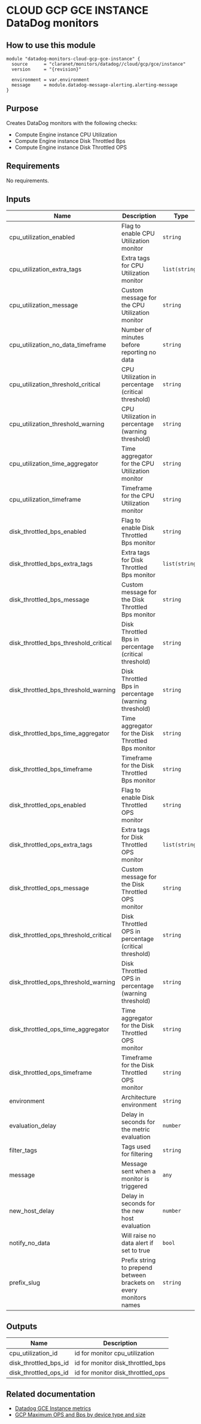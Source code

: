 # CLOUD GCP GCE INSTANCE DataDog monitors

## How to use this module

```hcl
module "datadog-monitors-cloud-gcp-gce-instance" {
  source      = "claranet/monitors/datadog//cloud/gcp/gce/instance"
  version     = "{revision}"

  environment = var.environment
  message     = module.datadog-message-alerting.alerting-message
}

```

## Purpose

Creates DataDog monitors with the following checks:

- Compute Engine instance CPU Utilization
- Compute Engine instance Disk Throttled Bps
- Compute Engine instance Disk Throttled OPS

## Requirements

No requirements.

## Inputs

| Name | Description | Type | Default | Required |
|------|-------------|------|---------|:--------:|
| cpu\_utilization\_enabled | Flag to enable CPU Utilization monitor | `string` | `"true"` | no |
| cpu\_utilization\_extra\_tags | Extra tags for CPU Utilization monitor | `list(string)` | `[]` | no |
| cpu\_utilization\_message | Custom message for the CPU Utilization monitor | `string` | `""` | no |
| cpu\_utilization\_no\_data\_timeframe | Number of minutes before reporting no data | `string` | `30` | no |
| cpu\_utilization\_threshold\_critical | CPU Utilization in percentage (critical threshold) | `string` | `90` | no |
| cpu\_utilization\_threshold\_warning | CPU Utilization in percentage (warning threshold) | `string` | `80` | no |
| cpu\_utilization\_time\_aggregator | Time aggregator for the CPU Utilization monitor | `string` | `"avg"` | no |
| cpu\_utilization\_timeframe | Timeframe for the CPU Utilization monitor | `string` | `"last_15m"` | no |
| disk\_throttled\_bps\_enabled | Flag to enable Disk Throttled Bps monitor | `string` | `"true"` | no |
| disk\_throttled\_bps\_extra\_tags | Extra tags for Disk Throttled Bps monitor | `list(string)` | `[]` | no |
| disk\_throttled\_bps\_message | Custom message for the Disk Throttled Bps monitor | `string` | `""` | no |
| disk\_throttled\_bps\_threshold\_critical | Disk Throttled Bps in percentage (critical threshold) | `string` | `50` | no |
| disk\_throttled\_bps\_threshold\_warning | Disk Throttled Bps in percentage (warning threshold) | `string` | `30` | no |
| disk\_throttled\_bps\_time\_aggregator | Time aggregator for the Disk Throttled Bps monitor | `string` | `"min"` | no |
| disk\_throttled\_bps\_timeframe | Timeframe for the Disk Throttled Bps monitor | `string` | `"last_15m"` | no |
| disk\_throttled\_ops\_enabled | Flag to enable Disk Throttled OPS monitor | `string` | `"true"` | no |
| disk\_throttled\_ops\_extra\_tags | Extra tags for Disk Throttled OPS monitor | `list(string)` | `[]` | no |
| disk\_throttled\_ops\_message | Custom message for the Disk Throttled OPS monitor | `string` | `""` | no |
| disk\_throttled\_ops\_threshold\_critical | Disk Throttled OPS in percentage (critical threshold) | `string` | `50` | no |
| disk\_throttled\_ops\_threshold\_warning | Disk Throttled OPS in percentage (warning threshold) | `string` | `30` | no |
| disk\_throttled\_ops\_time\_aggregator | Time aggregator for the Disk Throttled OPS monitor | `string` | `"min"` | no |
| disk\_throttled\_ops\_timeframe | Timeframe for the Disk Throttled OPS monitor | `string` | `"last_15m"` | no |
| environment | Architecture environment | `string` | n/a | yes |
| evaluation\_delay | Delay in seconds for the metric evaluation | `number` | `900` | no |
| filter\_tags | Tags used for filtering | `string` | `"*"` | no |
| message | Message sent when a monitor is triggered | `any` | n/a | yes |
| new\_host\_delay | Delay in seconds for the new host evaluation | `number` | `300` | no |
| notify\_no\_data | Will raise no data alert if set to true | `bool` | `true` | no |
| prefix\_slug | Prefix string to prepend between brackets on every monitors names | `string` | `""` | no |

## Outputs

| Name | Description |
|------|-------------|
| cpu\_utilization\_id | id for monitor cpu\_utilization |
| disk\_throttled\_bps\_id | id for monitor disk\_throttled\_bps |
| disk\_throttled\_ops\_id | id for monitor disk\_throttled\_ops |

## Related documentation

* [Datadog GCE Instance metrics](https://www.datadoghq.com/blog/monitoring-google-compute-engine-performance/#instance-metrics)
* [GCP Maximum OPS and Bps by device type and size](https://cloud.google.com/compute/docs/disks/)
